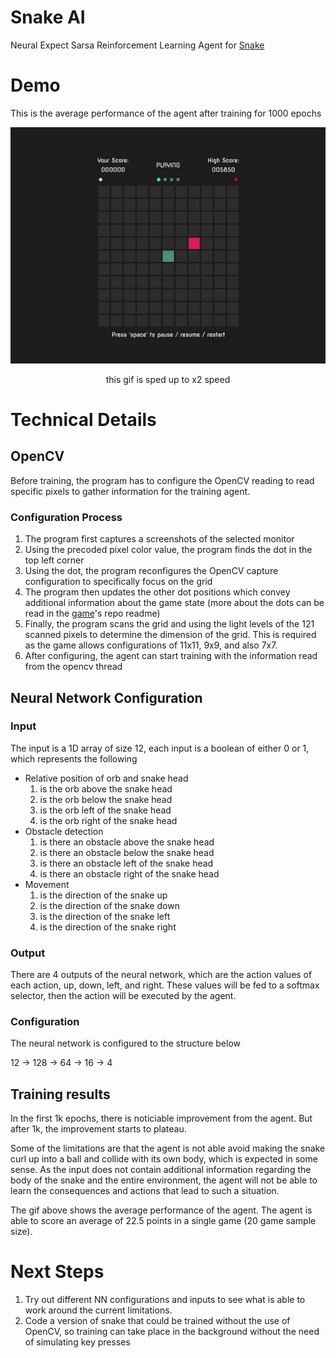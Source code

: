 # Snake AI

Neural Expect Sarsa Reinforcement Learning Agent for <a href='https://github.com/lochungtin/snake'>Snake</a>

# Demo

This is the average performance of the agent after training for 1000 epochs

<p align='center'>
    <img src='./img/demo.gif'>
</p>
<p align='center'>
    this gif is sped up to x2 speed
</p>

# Technical Details

## OpenCV

Before training, the program has to configure the OpenCV reading to read specific pixels to gather information for the training agent.

### Configuration Process

1. The program first captures a screenshots of the selected monitor
2. Using the precoded pixel color value, the program finds the dot in the top left corner
3. Using the dot, the program reconfigures the OpenCV capture configuration to specifically focus on the grid
4. The program then updates the other dot positions which convey additional information about the game state (more about the dots can be read in the <a href='https://github.com/lochungtin/snake'>game</a>'s repo readme)
5. Finally, the program scans the grid and using the light levels of the 121 scanned pixels to determine the dimension of the grid. This is required as the game allows configurations of 11x11, 9x9, and also 7x7.
6. After configuring, the agent can start training with the information read from the opencv thread

## Neural Network Configuration

### Input

The input is a 1D array of size 12, each input is a boolean of either 0 or 1, which represents the following

- Relative position of orb and snake head
  1. is the orb above the snake head
  2. is the orb below the snake head
  3. is the orb left of the snake head
  4. is the orb right of the snake head
- Obstacle detection
  1. is there an obstacle above the snake head
  2. is there an obstacle below the snake head
  3. is there an obstacle left of the snake head
  4. is there an obstacle right of the snake head
- Movement
  1. is the direction of the snake up
  2. is the direction of the snake down
  3. is the direction of the snake left
  4. is the direction of the snake right

### Output

There are 4 outputs of the neural network, which are the action values of each action, up, down, left, and right. These values will be fed to a softmax selector, then the action will be executed by the agent.

### Configuration

The neural network is configured to the structure below

12 -> 128 -> 64 -> 16 -> 4

## Training results

In the first 1k epochs, there is noticiable improvement from the agent. But after 1k, the improvement starts to plateau.

Some of the limitations are that the agent is not able avoid making the snake curl up into a ball and collide with its own body, which is expected in some sense. As the input does not contain additional information regarding the body of the snake and the entire environment, the agent will not be able to learn the consequences and actions that lead to such a situation.

The gif above shows the average performance of the agent. The agent is able to score an average of 22.5 points in a single game (20 game sample size).

# Next Steps

1. Try out different NN configurations and inputs to see what is able to work around the current limitations.
2. Code a version of snake that could be trained without the use of OpenCV, so training can take place in the background without the need of simulating key presses
